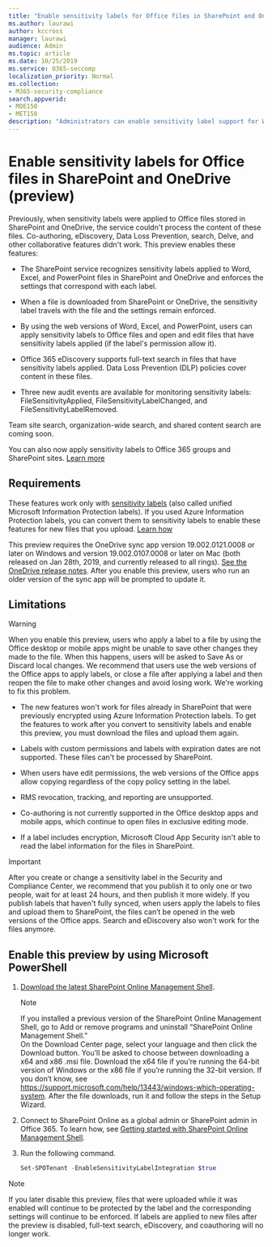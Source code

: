 ```yaml
---
title: "Enable sensitivity labels for Office files in SharePoint and OneDrive"
ms.author: laurawi
author: kccross
manager: laurawi
audience: Admin
ms.topic: article
ms.date: 10/25/2019
ms.service: O365-seccomp
localization_priority: Normal
ms.collection: 
- M365-security-compliance
search.appverid: 
- MOE150
- MET150
description: "Administrators can enable sensitivity label support for Word, Excel, and PowerPoint files in SharePoint and OneDrive."
---
```


# Enable sensitivity labels for Office files in SharePoint and OneDrive (preview)

Previously, when sensitivity labels were applied to Office files stored in SharePoint and OneDrive, the service couldn't process the content of these files. Co-authoring, eDiscovery, Data Loss Prevention, search, Delve, and other collaborative features didn't work. This preview enables these features:

- The SharePoint service recognizes sensitivity labels applied to Word, Excel, and PowerPoint files in SharePoint and OneDrive and enforces the settings that correspond with each label.

- When a file is downloaded from SharePoint or OneDrive, the sensitivity label travels with the file and the settings remain enforced.

- By using the web versions of Word, Excel, and PowerPoint, users can apply sensitivity labels to Office files and open and edit files that have sensitivity labels applied (if the label's permission allow it).

- Office 365 eDiscovery supports full-text search in files that have sensitivity labels applied. Data Loss Prevention (DLP) policies cover content in these files.

- Three new audit events are available for monitoring sensitivity labels: FileSensitivityApplied, FileSensitivityLabelChanged, and FileSensitivityLabelRemoved.

Team site search, organization-wide search, and shared content search are coming soon. 

You can also now apply sensitivity labels to Office 365 groups and SharePoint sites. [Learn more](sensitivity-labels-teams-groups-sites.md)

## Requirements  

These features work only with [sensitivity labels](sensitivity-labels.md) (also called unified Microsoft Information Protection labels). If you used Azure Information Protection labels, you can convert them to sensitivity labels to enable these features for new files that you upload. [Learn how](/azure/information-protection/configure-policy-migrate-labels)

This preview requires the OneDrive sync app version 19.002.0121.0008 or later on Windows and version 19.002.0107.0008 or later on Mac (both released on Jan 28th, 2019, and currently released to all rings). [See the OneDrive release notes](https://support.office.com/article/845dcf18-f921-435e-bf28-4e24b95e5fc0). After you enable this preview, users who run an older version of the sync app will be prompted to update it.  

## Limitations

> [!WARNING]
> When you enable this preview, users who apply a label to a file by using the Office desktop or mobile apps might be unable to save other changes they made to the file. When this happens, users will be asked to Save As or Discard local changes. We recommend that users use the web versions of the Office apps to apply labels, or close a file after applying a label and then reopen the file to make other changes and avoid losing work. We're working to fix this problem. 

- The new features won't work for files already in SharePoint that were previously encrypted using Azure Information Protection labels. To get the features to work after you convert to sensitivity labels and enable this preview, you must download the files and upload them again. 

- Labels with custom permissions and labels with expiration dates are not supported. These files can't be processed by SharePoint.  

- When users have edit permissions, the web versions of the Office apps allow copying regardless of the copy policy setting in the label. ​ 

- RMS revocation, tracking, and reporting are unsupported​. 

- Co-authoring is not currently supported in the Office desktop apps and mobile apps, which continue to open files in exclusive editing mode.  

- If a label includes encryption, Microsoft Cloud App Security isn't able to read the label information for the files in SharePoint.   

> [!IMPORTANT]
> After you create or change a sensitivity label in the Security and Compliance Center, we recommend that you publish it to only one or two people, wait for at least 24 hours, and then publish it more widely. If you publish labels that haven't fully synced, when users apply the labels to files and upload them to SharePoint, the files can’t be opened in the web versions of the Office apps. Search and eDiscovery also won't work for the files anymore. 
   

## Enable this preview by using Microsoft PowerShell

1. [Download the latest SharePoint Online Management Shell](https://go.microsoft.com/fwlink/p/?LinkId=255251).

    > [!NOTE]
    > If you installed a previous version of the SharePoint Online Management Shell, go to Add or remove programs and uninstall “SharePoint Online Management Shell.” <br>On the Download Center page, select your language and then click the Download button. You’ll be asked to choose between downloading a x64 and x86 .msi file. Download the x64 file if you’re running the 64-bit version of Windows or the x86 file if you’re running the 32-bit version. If you don’t know, see https://support.microsoft.com/help/13443/windows-which-operating-system. After the file downloads, run it and follow the steps in the Setup Wizard. 
    
2. Connect to SharePoint Online as a global admin or SharePoint admin in Office 365. To learn how, see [Getting started with SharePoint Online Management Shell](/powershell/sharepoint/sharepoint-online/connect-sharepoint-online).

3. Run the following command.

    ```PowerShell
    Set-SPOTenant -EnableSensitivityLabelIntegration $true  
    ```

> [!NOTE]
> If you later disable this preview, files that were uploaded while it was enabled will continue to be protected by the label and the corresponding settings will continue to be enforced. If labels are applied to new files after the preview is disabled, full-text search, eDiscovery, and coauthoring will no longer work.


 
